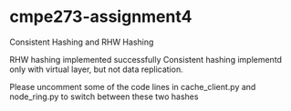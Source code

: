 # cmpe273-assignment4
Consistent Hashing and RHW Hashing

RHW hashing implemented successfully
Consistent hashing implementd only with virtual layer, but not data replication.

Please uncomment some of the code lines in cache_client.py and node_ring.py  to switch between these two hashes 

